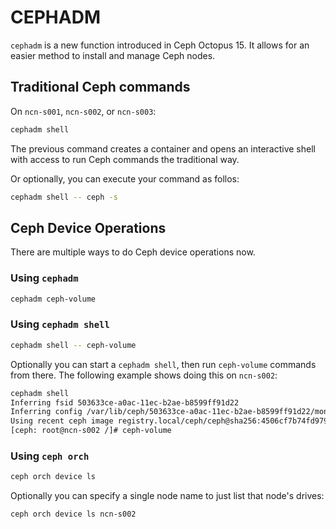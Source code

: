 # CEPHADM
`cephadm` is a new function introduced in Ceph Octopus 15. It allows for an easier method to install and manage Ceph nodes.

## Traditional Ceph commands

On `ncn-s001`, `ncn-s002`, or `ncn-s003`:

```bash
cephadm shell
```

The previous command creates a container and opens an interactive shell with access to run Ceph commands the traditional way.

Or optionally, you can execute your command as follos:

```bash
cephadm shell -- ceph -s
```

## Ceph Device Operations

There are multiple ways to do Ceph device operations now.

### Using `cephadm`

```bash
cephadm ceph-volume
```

### Using `cephadm shell`

```bash
cephadm shell -- ceph-volume
```

Optionally you can start a `cephadm shell`, then run `ceph-volume` commands from there. The following example shows doing this on `ncn-s002`:

```bash
cephadm shell
Inferring fsid 503633ce-a0ac-11ec-b2ae-b8599ff91d22
Inferring config /var/lib/ceph/503633ce-a0ac-11ec-b2ae-b8599ff91d22/mon.ncn-s002/config
Using recent ceph image registry.local/ceph/ceph@sha256:4506cf7b74fd97978cb130cb7a390a9a06d6d68d48c84aa41eb516507b66009c
[ceph: root@ncn-s002 /]# ceph-volume
```

### Using `ceph orch`

```bash
ceph orch device ls
```

Optionally you can specify a single node name to just list that node's drives:

```bash
ceph orch device ls ncn-s002
```

